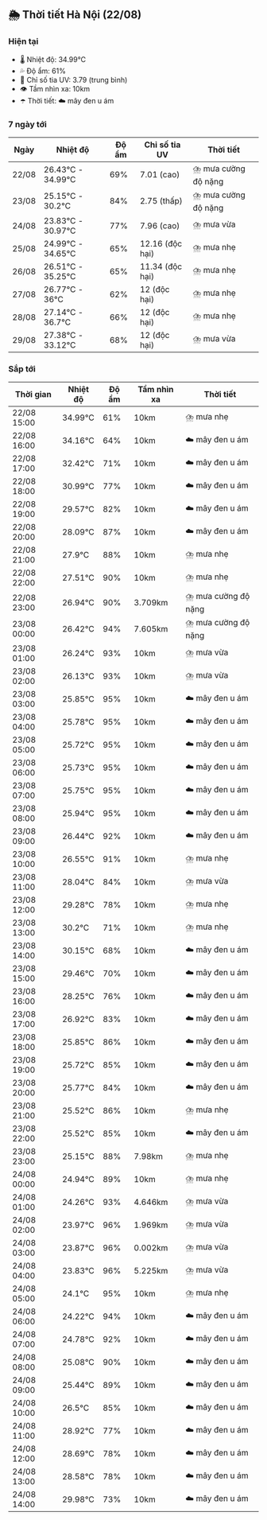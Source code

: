 ## 🌦️ Thời tiết Hà Nội (22/08)

### Hiện tại

- 🌡️ Nhiệt độ: 34.99℃
- 💦 Độ ẩm: 61%
- 🌟 Chỉ số tia UV: 3.79 (trung bình)
- 👁️ Tầm nhìn xa: 10km
- ☂️ Thời tiết: ☁️ mây đen u ám

### 7 ngày tới

| Ngày | Nhiệt độ | Độ ẩm | Chỉ số tia UV | Thời tiết |
| --- | --- | --- | --- | --- |
| 22/08 | 26.43℃ - 34.99℃ | 69% | 7.01 (cao) | ⛈️ mưa cường độ nặng |
| 23/08 | 25.15℃ - 30.2℃ | 84% | 2.75 (thấp) | ⛈️ mưa cường độ nặng |
| 24/08 | 23.83℃ - 30.97℃ | 77% | 7.96 (cao) | ⛈️ mưa vừa |
| 25/08 | 24.99℃ - 34.65℃ | 65% | 12.16 (độc hại) | ⛈️ mưa nhẹ |
| 26/08 | 26.51℃ - 35.25℃ | 65% | 11.34 (độc hại) | ⛈️ mưa nhẹ |
| 27/08 | 26.77℃ - 36℃ | 62% | 12 (độc hại) | ⛈️ mưa nhẹ |
| 28/08 | 27.14℃ - 36.7℃ | 66% | 12 (độc hại) | ⛈️ mưa nhẹ |
| 29/08 | 27.38℃ - 33.12℃ | 68% | 12 (độc hại) | ⛈️ mưa vừa |

### Sắp tới

| Thời gian | Nhiệt độ | Độ ẩm | Tầm nhìn xa | Thời tiết |
| --- | --- | --- | --- | --- |
| 22/08 15:00 | 34.99℃ | 61% | 10km | ⛈️ mưa nhẹ |
| 22/08 16:00 | 34.16℃ | 64% | 10km | ☁️ mây đen u ám |
| 22/08 17:00 | 32.42℃ | 71% | 10km | ☁️ mây đen u ám |
| 22/08 18:00 | 30.99℃ | 77% | 10km | ☁️ mây đen u ám |
| 22/08 19:00 | 29.57℃ | 82% | 10km | ☁️ mây đen u ám |
| 22/08 20:00 | 28.09℃ | 87% | 10km | ☁️ mây đen u ám |
| 22/08 21:00 | 27.9℃ | 88% | 10km | ⛈️ mưa nhẹ |
| 22/08 22:00 | 27.51℃ | 90% | 10km | ⛈️ mưa nhẹ |
| 22/08 23:00 | 26.94℃ | 90% | 3.709km | ⛈️ mưa cường độ nặng |
| 23/08 00:00 | 26.42℃ | 94% | 7.605km | ⛈️ mưa cường độ nặng |
| 23/08 01:00 | 26.24℃ | 93% | 10km | ⛈️ mưa vừa |
| 23/08 02:00 | 26.13℃ | 93% | 10km | ⛈️ mưa vừa |
| 23/08 03:00 | 25.85℃ | 95% | 10km | ☁️ mây đen u ám |
| 23/08 04:00 | 25.78℃ | 95% | 10km | ☁️ mây đen u ám |
| 23/08 05:00 | 25.72℃ | 95% | 10km | ☁️ mây đen u ám |
| 23/08 06:00 | 25.73℃ | 95% | 10km | ☁️ mây đen u ám |
| 23/08 07:00 | 25.75℃ | 95% | 10km | ☁️ mây đen u ám |
| 23/08 08:00 | 25.94℃ | 95% | 10km | ☁️ mây đen u ám |
| 23/08 09:00 | 26.44℃ | 92% | 10km | ☁️ mây đen u ám |
| 23/08 10:00 | 26.55℃ | 91% | 10km | ⛈️ mưa nhẹ |
| 23/08 11:00 | 28.04℃ | 84% | 10km | ⛈️ mưa vừa |
| 23/08 12:00 | 29.28℃ | 78% | 10km | ⛈️ mưa nhẹ |
| 23/08 13:00 | 30.2℃ | 71% | 10km | ⛈️ mưa nhẹ |
| 23/08 14:00 | 30.15℃ | 68% | 10km | ☁️ mây đen u ám |
| 23/08 15:00 | 29.46℃ | 70% | 10km | ☁️ mây đen u ám |
| 23/08 16:00 | 28.25℃ | 76% | 10km | ☁️ mây đen u ám |
| 23/08 17:00 | 26.92℃ | 83% | 10km | ☁️ mây đen u ám |
| 23/08 18:00 | 25.85℃ | 86% | 10km | ☁️ mây đen u ám |
| 23/08 19:00 | 25.72℃ | 85% | 10km | ☁️ mây đen u ám |
| 23/08 20:00 | 25.77℃ | 84% | 10km | ☁️ mây đen u ám |
| 23/08 21:00 | 25.52℃ | 86% | 10km | ⛈️ mưa nhẹ |
| 23/08 22:00 | 25.52℃ | 85% | 10km | ☁️ mây đen u ám |
| 23/08 23:00 | 25.15℃ | 88% | 7.98km | ⛈️ mưa nhẹ |
| 24/08 00:00 | 24.94℃ | 89% | 10km | ⛈️ mưa nhẹ |
| 24/08 01:00 | 24.26℃ | 93% | 4.646km | ⛈️ mưa vừa |
| 24/08 02:00 | 23.97℃ | 96% | 1.969km | ⛈️ mưa vừa |
| 24/08 03:00 | 23.87℃ | 96% | 0.002km | ⛈️ mưa vừa |
| 24/08 04:00 | 23.83℃ | 96% | 5.225km | ⛈️ mưa vừa |
| 24/08 05:00 | 24.1℃ | 95% | 10km | ⛈️ mưa nhẹ |
| 24/08 06:00 | 24.22℃ | 94% | 10km | ☁️ mây đen u ám |
| 24/08 07:00 | 24.78℃ | 92% | 10km | ☁️ mây đen u ám |
| 24/08 08:00 | 25.08℃ | 90% | 10km | ☁️ mây đen u ám |
| 24/08 09:00 | 25.44℃ | 89% | 10km | ☁️ mây đen u ám |
| 24/08 10:00 | 26.5℃ | 85% | 10km | ☁️ mây đen u ám |
| 24/08 11:00 | 28.92℃ | 77% | 10km | ☁️ mây đen u ám |
| 24/08 12:00 | 28.69℃ | 78% | 10km | ☁️ mây đen u ám |
| 24/08 13:00 | 28.58℃ | 78% | 10km | ☁️ mây đen u ám |
| 24/08 14:00 | 29.98℃ | 73% | 10km | ☁️ mây đen u ám |
